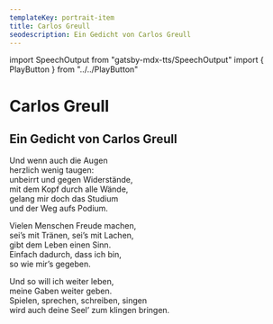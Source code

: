 ```yaml
---
templateKey: portrait-item
title: Carlos Greull
seodescription: Ein Gedicht von Carlos Greull
---
```

import SpeechOutput from "gatsby-mdx-tts/SpeechOutput"
import { PlayButton } from "../../PlayButton"

<SpeechOutput id="gedicht-carlos-greull" customPlayButton={PlayButton}>

# Carlos Greull

## Ein Gedicht von Carlos Greull

Und wenn auch die Augen  
herzlich wenig taugen:  
unbeirrt und gegen Widerstände,  
mit dem Kopf durch alle Wände,  
gelang mir doch das Studium  
und der Weg aufs Podium.  

Vielen Menschen Freude machen,  
sei’s mit Tränen, sei’s mit Lachen,  
gibt dem Leben einen Sinn.  
 Einfach dadurch, dass ich bin,  
so wie mir’s gegeben.

Und so will ich weiter leben,  
meine Gaben weiter geben.  
 Spielen, sprechen, schreiben, singen  
wird auch deine Seel’ zum klingen bringen.

</SpeechOutput>